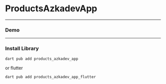 # ProductsAzkadevApp


---

### Demo

---

### Install Library

```bash
dart pub add products_azkadev_app
```

or flutter

```bash
dart pub add products_azkadev_app_flutter
```
 